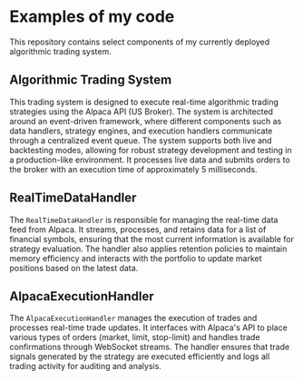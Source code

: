 # Examples of my code

This repository contains select components of my currently deployed algorithmic trading system.

## Algorithmic Trading System

This trading system is designed to execute real-time algorithmic trading strategies using the Alpaca API (US Broker). The system is architected around an event-driven framework, where different components such as data handlers, strategy engines, and execution handlers communicate through a centralized event queue. The system supports both live and backtesting modes, allowing for robust strategy development and testing in a production-like environment. It processes live data and submits orders to the broker with an execution time of approximately 5 milliseconds.

## RealTimeDataHandler

The `RealTimeDataHandler` is responsible for managing the real-time data feed from Alpaca. It streams, processes, and retains data for a list of financial symbols, ensuring that the most current information is available for strategy evaluation. The handler also applies retention policies to maintain memory efficiency and interacts with the portfolio to update market positions based on the latest data.

## AlpacaExecutionHandler

The `AlpacaExecutionHandler` manages the execution of trades and processes real-time trade updates. It interfaces with Alpaca's API to place various types of orders (market, limit, stop-limit) and handles trade confirmations through WebSocket streams. The handler ensures that trade signals generated by the strategy are executed efficiently and logs all trading activity for auditing and analysis.
